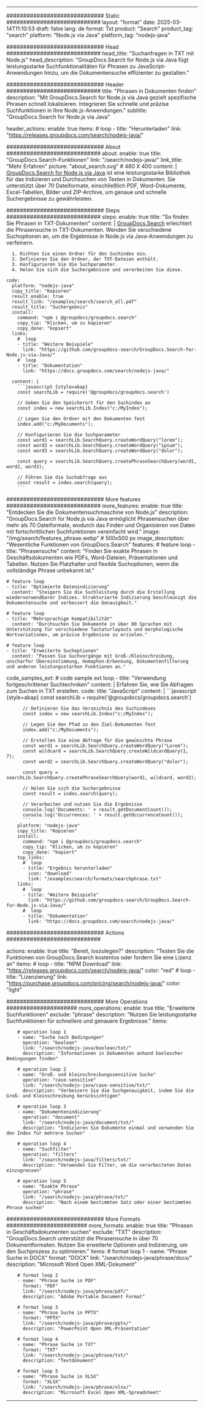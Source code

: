 
---
############################# Static ############################
layout: "format"
date:  2025-03-14T11:10:53
draft: false
lang: de
format: Txt
product: "Search"
product_tag: "search"
platform: "Node.js via Java"
platform_tag: "nodejs-java"

############################# Head ############################
head_title: "Suchanfragen in TXT mit Node.js"
head_description: "GroupDocs.Search for Node.js via Java fügt leistungsstarke Suchfunktionalitäten für Phrasen zu JavaScript-Anwendungen hinzu, um die Dokumentensuche effizienter zu gestalten."

############################# Header ############################
title: "Phrasen in Dokumenten finden" 
description: "Mit GroupDocs.Search for Node.js via Java gezielt spezifische Phrasen schnell lokalisieren. Integrieren Sie schnelle und präzise Suchfunktionen in Ihre Node.js-Anwendungen."
subtitle: "GroupDocs.Search for Node.js via Java" 

header_actions:
  enable: true
  items:
    #  loop
    - title: "Herunterladen"
      link: "https://releases.groupdocs.com/search/nodejs-java/"
      
############################# About ############################
about:
    enable: true
    title: "GroupDocs.Search-Funktionen"
    link: "/search/nodejs-java/"
    link_title: "Mehr Erfahren"
    picture: "about_search.svg" # 480 X 400
    content: |
       [GroupDocs.Search for Node.js via Java](/search/nodejs-java/) ist eine leistungsstarke Bibliothek für das Indizieren und Durchsuchen von Texten in Dokumenten. Sie unterstützt über 70 Dateiformate, einschließlich PDF, Word-Dokumente, Excel-Tabellen, Bilder und ZIP-Archive, um genaue und schnelle Suchergebnisse zu gewährleisten.

############################# Steps ############################
steps:
    enable: true
    title: "So finden Sie Phrasen in TXT-Dokumenten"
    content: |
      [GroupDocs.Search](/search/nodejs-java/) erleichtert die Phrasensuche in TXT-Dokumenten. Wenden Sie verschiedene Suchoptionen an, um die Ergebnisse in Node.js via Java-Anwendungen zu verfeinern.
      
      1. Richten Sie einen Ordner für den Suchindex ein.
      2. Definieren Sie den Ordner, der TXT-Dateien enthält.
      3. Konfigurieren Sie die Suchparameter.
      4. Holen Sie sich die Suchergebnisse und verarbeiten Sie diese.
   
    code:
      platform: "nodejs-java"
      copy_title: "Kopieren"
      result_enable: true
      result_link: "/examples/search/search_all.pdf"
      result_title: "Suchergebnis"
      install:
        command: "npm i @groupdocs/groupdocs.search"
        copy_tip: "Klicken, um zu kopieren"
        copy_done: "kopiert"
      links:
        #  loop
        - title: "Weitere Beispiele"
          link: "https://github.com/groupdocs-search/GroupDocs.Search-for-Node.js-via-Java/"
        #  loop
        - title: "Dokumentation"
          link: "https://docs.groupdocs.com/search/nodejs-java/"
          
      content: |
        ```javascript {style=abap}
        const searchLib = require('@groupdocs/groupdocs.search')

        // Geben Sie den Speicherort für den Suchindex an
        const index = new searchLib.Index("c:/MyIndex");

        // Legen Sie den Ordner mit den Dokumenten fest
        index.add("c:/MyDocuments");

        // Konfigurieren Sie die Suchparameter
        const word1 = searchLib.SearchQuery.createWordQuery("lorem");
        const word2 = searchLib.SearchQuery.createWordQuery("ipsum");
        const word3 = searchLib.SearchQuery.createWordQuery("dolor");

        const query = searchLib.SearchQuery.createPhraseSearchQuery(word1, word2, word3);

        // Führen Sie die Suchabfrage aus
        const result = index.search(query);
        ```            

############################# More features ############################
more_features:
  enable: true
  title: "Entdecken Sie die Dokumentensuchmaschine von Node.js"
  description: "GroupDocs.Search for Node.js via Java ermöglicht Phrasensuchen über mehr als 70 Dateiformate, wodurch das Finden und Organisieren von Daten mit fortschrittlichen Suchfunktionen vereinfacht wird."
  image: "/img/search/features_phrase.webp" # 500x500 px
  image_description: "Wesentliche Funktionen von GroupDocs.Search"
  features:
    # feature loop
    - title: "Phrasensuche"
      content: "Finden Sie exakte Phrasen in Geschäftsdokumenten wie PDFs, Word-Dateien, Präsentationen und Tabellen. Nutzen Sie Platzhalter und flexible Suchoptionen, wenn die vollständige Phrase unbekannt ist."

    # feature loop
    - title: "Optimierte Datenindizierung"
      content: "Steigern Sie die Suchleistung durch die Erstellung wiederverwendbarer Indizes. Strukturierte Indizierung beschleunigt die Dokumentensuche und verbessert die Genauigkeit."

    # feature loop
    - title: "Mehrsprachige Kompatibilität"
      content: "Durchsuchen Sie Dokumente in über 80 Sprachen mit Unterstützung für verschiedene Tastaturlayouts und morphologische Wortvariationen, um präzise Ergebnisse zu erzielen."

    # feature loop
    - title: "Erweiterte Suchoptionen"
      content: "Passen Sie Suchvorgänge mit Groß-/Kleinschreibung, unscharfer Übereinstimmung, Homophon-Erkennung, Dokumentenfilterung und anderen leistungsstarken Funktionen an."
      
  code_samples_ext:
    # code sample ext loop
    - title: "Verwendung fortgeschrittener Suchtechniken"
      content: |
        Erfahren Sie, wie Sie Abfragen zum Suchen in TXT erstellen.
      code:
        title: "JavaScript"
        content: |
          ```javascript {style=abap}
          const searchLib = require('@groupdocs/groupdocs.search')
          
          // Definieren Sie das Verzeichnis des Suchindexes
          const index = new searchLib.Index("c:/MyIndex");
              
          // Legen Sie den Pfad zu den Ziel-Dokumenten fest
          index.add("c:/MyDocuments");

          // Erstellen Sie eine Abfrage für die gewünschte Phrase
          const word1 = searchLib.SearchQuery.createWordQuery("Lorem");
          const wildcard = searchLib.SearchQuery.createWildcardQuery(1, 7);
          const word2 = searchLib.SearchQuery.createWordQuery("dolor");

          const query = searchLib.SearchQuery.createPhraseSearchQuery(word1, wildcard, word2);

          // Holen Sie sich die Suchergebnisse
          const result = index.search(query);
          
          // Verarbeiten und nutzen Sie die Ergebnisse
          console.log('Documents: ' + result.getDocumentCount());
          console.log('Occurrences: ' + result.getOccurrenceCount());
          ```
        platform: "nodejs-java"
        copy_title: "Kopieren"
        install:
          command: "npm i @groupdocs/groupdocs.search"
          copy_tip: "Klicken, um zu kopieren"
          copy_done: "kopiert"
        top_links:
          #  loop
          - title: "Ergebnis herunterladen"
            icon: "download"
            link: "/examples/search/formats/searchphrase.txt"
        links:
          #  loop
          - title: "Weitere Beispiele"
            link: "https://github.com/groupdocs-search/GroupDocs.Search-for-Node.js-via-Java/"
          #  loop
          - title: "Dokumentation"
            link: "https://docs.groupdocs.com/search/nodejs-java/"
            

            


############################# Actions ############################

actions:
  enable: true
  title: "Bereit, loszulegen?"
  description: "Testen Sie die Funktionen von GroupDocs.Search kostenlos oder fordern Sie eine Lizenz an"
  items:
    #  loop
    - title: "NPM Download"
      link: "https://releases.groupdocs.com/search/nodejs-java/"
      color: "red"
        #  loop
    - title: "Lizenzierung"
      link: "https://purchase.groupdocs.com/pricing/search/nodejs-java/"
      color: "light"


############################# More Operations #####################
more_operations:
    enable: true
    title: "Erweiterte Suchfunktionen"
    exclude: "phrase"
    description: "Nutzen Sie leistungsstarke Suchfunktionen für schnellere und genauere Ergebnisse."
    items: 
          
        # operation loop 1
        - name: "Suche nach Bedingungen"
          operation: "boolean"
          link: "/search/nodejs-java/boolean/txt/"
          description: "Informationen in Dokumenten anhand boolescher Bedingungen finden"

        # operation loop 2
        - name: "Groß- und kleinschreibungssensitive Suche"
          operation: "case-sensitive"
          link: "/search/nodejs-java/case-sensitive/txt/"
          description: "Verbessern Sie die Suchgenauigkeit, indem Sie die Groß- und Kleinschreibung berücksichtigen"

        # operation loop 3
        - name: "Dokumentenindizierung"
          operation: "document"
          link: "/search/nodejs-java/document/txt/"
          description: "Indizieren Sie Dokumente einmal und verwenden Sie den Index für mehrere Suchen"

        # operation loop 4
        - name: "Suchfilter"
          operation: "filters"
          link: "/search/nodejs-java/filters/txt/"
          description: "Verwenden Sie Filter, um die verarbeiteten Daten einzugrenzen"

        # operation loop 5
        - name: "Exakte Phrase"
          operation: "phrase"
          link: "/search/nodejs-java/phrase/txt/"
          description: "Nach einem bestimmten Satz oder einer bestimmten Phrase suchen"
          
        
          
############################# More Formats ########################
more_formats:
    enable: true
    title: "Phrasen in Geschäftsdokumenten suchen"
    exclude: "TXT"
    description: "GroupDocs.Search unterstützt die Phrasensuche in über 70 Dokumentformaten. Nutzen Sie erweiterte Optionen und Indizierung, um den Suchprozess zu optimieren."
    items: 
        # format loop 1
        - name: "Phrase Suche in DOCX"
          format: "DOCX"
          link: "/search/nodejs-java/phrase/docx/"
          description: "Microsoft Word Open XML-Dokument"
          
        # format loop 2
        - name: "Phrase Suche in PDF"
          format: "PDF"
          link: "/search/nodejs-java/phrase/pdf/"
          description: "Adobe Portable Document Format"
          
        # format loop 3
        - name: "Phrase Suche in PPTX"
          format: "PPTX"
          link: "/search/nodejs-java/phrase/pptx/"
          description: "PowerPoint Open XML-Präsentation"

        # format loop 4
        - name: "Phrase Suche in TXT"
          format: "TXT"
          link: "/search/nodejs-java/phrase/txt/"
          description: "Textdokument"
          
        # format loop 5
        - name: "Phrase Suche in XLSX"
          format: "XLSX"
          link: "/search/nodejs-java/phrase/xlsx/"
          description: "Microsoft Excel Open XML-Spreadsheet"
  

---